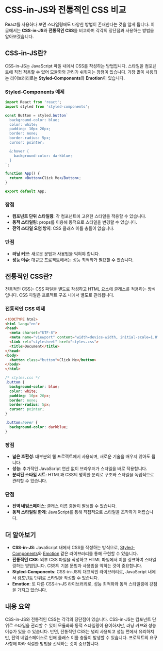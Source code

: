 # CSS-in-JS와 전통적인 CSS 비교

React를 사용하다 보면 스타일링에도 다양한 방법이 존재한다는 것을 알게 됩니다. 이 글에서는 **CSS-in-JS**와 **전통적인 CSS**를 비교하며 각각의 장단점과 사용하는 방법을 알아보겠습니다.

## CSS-in-JS란?

CSS-in-JS는 JavaScript 파일 내에서 CSS를 작성하는 방법입니다. 스타일을 컴포넌트에 직접 적용할 수 있어 모듈화와 관리가 쉬워지는 장점이 있습니다. 가장 많이 사용되는 라이브러리로는 **Styled-Components**와 **Emotion**이 있습니다.

### Styled-Components 예제

```jsx
import React from 'react';
import styled from 'styled-components';

const Button = styled.button`
  background-color: blue;
  color: white;
  padding: 10px 20px;
  border: none;
  border-radius: 5px;
  cursor: pointer;

  &:hover {
    background-color: darkblue;
  }
`;

function App() {
  return <Button>Click Me</Button>;
}

export default App;
```

### 장점
- **컴포넌트 단위 스타일링**: 각 컴포넌트에 고유한 스타일을 적용할 수 있습니다.
- **동적 스타일링**: props를 이용해 동적으로 스타일을 변경할 수 있습니다.
- **전역 스타일 오염 방지**: CSS 클래스 이름 충돌이 없습니다.

### 단점
- **러닝 커브**: 새로운 문법과 사용법을 익혀야 합니다.
- **성능 이슈**: 대규모 프로젝트에서는 성능 최적화가 필요할 수 있습니다.

## 전통적인 CSS란?

전통적인 CSS는 CSS 파일을 별도로 작성하고 HTML 요소에 클래스를 적용하는 방식입니다. CSS 파일은 프로젝트 구조 내에서 별도로 관리됩니다.

### 전통적인 CSS 예제

```html
<!DOCTYPE html>
<html lang="en">
<head>
  <meta charset="UTF-8">
  <meta name="viewport" content="width=device-width, initial-scale=1.0">
  <link rel="stylesheet" href="styles.css">
  <title>Document</title>
</head>
<body>
  <button class="button">Click Me</button>
</body>
</html>
```

```css
/* styles.css */
.button {
  background-color: blue;
  color: white;
  padding: 10px 20px;
  border: none;
  border-radius: 5px;
  cursor: pointer;
}

.button:hover {
  background-color: darkblue;
}
```

### 장점
- **넓은 호환성**: 대부분의 웹 프로젝트에서 사용되며, 새로운 기술을 배우지 않아도 됩니다.
- **성능**: 추가적인 JavaScript 연산 없이 브라우저가 스타일을 바로 적용합니다.
- **분리된 스타일 시트**: HTML과 CSS의 명확한 분리로 구조와 스타일을 독립적으로 관리할 수 있습니다.

### 단점
- **전역 네임스페이스**: 클래스 이름 충돌이 발생할 수 있습니다.
- **동적 스타일링 한계**: JavaScript를 통해 직접적으로 스타일을 조작하기 어렵습니다.

## 더 알아보기

- **CSS-in-JS**: JavaScript 내에서 CSS를 작성하는 방식으로, [Styled-Components](https://styled-components.com/)와 [Emotion](https://emotion.sh/docs/introduction) 같은 라이브러리를 통해 구현할 수 있습니다.
- **전통적인 CSS**: 외부 CSS 파일을 작성하고 HTML 파일에서 이를 링크하여 스타일링하는 방법입니다. CSS의 기본 문법과 사용법을 익히는 것이 중요합니다.
- **Styled-Components**: CSS-in-JS의 대표적인 라이브러리로, JavaScript 내에서 컴포넌트 단위로 스타일을 작성할 수 있습니다.
- **Emotion**: 또 다른 CSS-in-JS 라이브러리로, 성능 최적화와 동적 스타일링에 강점을 가지고 있습니다.

## 내용 요약

CSS-in-JS와 전통적인 CSS는 각각의 장단점이 있습니다. CSS-in-JS는 컴포넌트 단위로 스타일을 관리할 수 있어 모듈화와 동적 스타일링이 용이하지만, 러닝 커브와 성능 이슈가 있을 수 있습니다. 반면, 전통적인 CSS는 널리 사용되고 성능 면에서 유리하지만, 전역 네임스페이스로 인해 클래스 이름 충돌이 발생할 수 있습니다. 프로젝트의 요구사항에 따라 적절한 방법을 선택하는 것이 중요합니다.